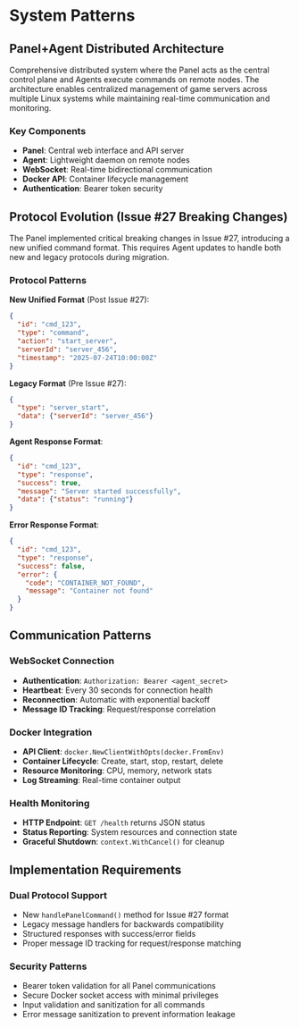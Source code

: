 # System Patterns

## Panel+Agent Distributed Architecture

Comprehensive distributed system where the Panel acts as the central control plane and Agents execute commands on remote nodes. The architecture enables centralized management of game servers across multiple Linux systems while maintaining real-time communication and monitoring.

### Key Components

- **Panel**: Central web interface and API server
- **Agent**: Lightweight daemon on remote nodes
- **WebSocket**: Real-time bidirectional communication
- **Docker API**: Container lifecycle management
- **Authentication**: Bearer token security

## Protocol Evolution (Issue #27 Breaking Changes)

The Panel implemented critical breaking changes in Issue #27, introducing a new unified command format. This requires Agent updates to handle both new and legacy protocols during migration.

### Protocol Patterns

**New Unified Format** (Post Issue #27):
```json
{
  "id": "cmd_123",
  "type": "command", 
  "action": "start_server",
  "serverId": "server_456",
  "timestamp": "2025-07-24T10:00:00Z"
}
```

**Legacy Format** (Pre Issue #27):
```json
{
  "type": "server_start",
  "data": {"serverId": "server_456"}
}
```

**Agent Response Format**:
```json
{
  "id": "cmd_123",
  "type": "response",
  "success": true,
  "message": "Server started successfully",
  "data": {"status": "running"}
}
```

**Error Response Format**:
```json
{
  "id": "cmd_123", 
  "type": "response",
  "success": false,
  "error": {
    "code": "CONTAINER_NOT_FOUND",
    "message": "Container not found"
  }
}
```

## Communication Patterns

### WebSocket Connection
- **Authentication**: `Authorization: Bearer <agent_secret>`
- **Heartbeat**: Every 30 seconds for connection health
- **Reconnection**: Automatic with exponential backoff
- **Message ID Tracking**: Request/response correlation

### Docker Integration
- **API Client**: `docker.NewClientWithOpts(docker.FromEnv)`
- **Container Lifecycle**: Create, start, stop, restart, delete
- **Resource Monitoring**: CPU, memory, network stats
- **Log Streaming**: Real-time container output

### Health Monitoring
- **HTTP Endpoint**: `GET /health` returns JSON status
- **Status Reporting**: System resources and connection state
- **Graceful Shutdown**: `context.WithCancel()` for cleanup

## Implementation Requirements

### Dual Protocol Support
- New `handlePanelCommand()` method for Issue #27 format
- Legacy message handlers for backwards compatibility
- Structured responses with success/error fields
- Proper message ID tracking for request/response matching

### Security Patterns
- Bearer token validation for all Panel communications
- Secure Docker socket access with minimal privileges
- Input validation and sanitization for all commands
- Error message sanitization to prevent information leakage
